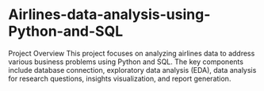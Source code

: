 # Airlines-data-analysis-using-Python-and-SQL
Project Overview
This project focuses on analyzing airlines data to address various business problems using Python and SQL. The key components include database connection, exploratory data analysis (EDA), data analysis for research questions, insights visualization, and report generation.
